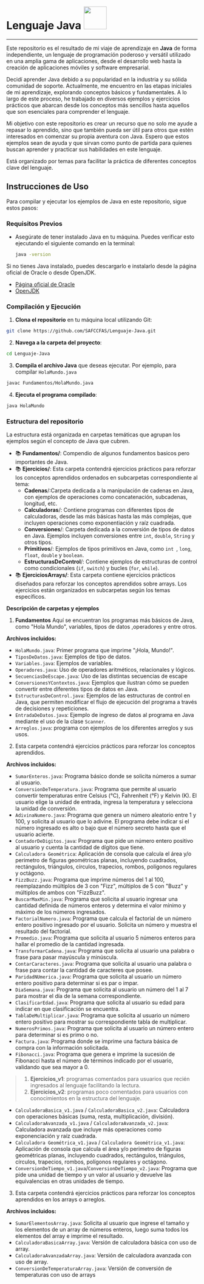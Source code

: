 # Lenguaje Java  <img src="java.ico" width="60"/>
___
Este repositorio es el resultado de mi viaje de aprendizaje en **Java** de forma independiente, un lenguaje de 
programación poderoso y versátil utilizado en una amplia gama de aplicaciones, desde el desarrollo web hasta la creación 
de aplicaciones móviles y software empresarial.

Decidí aprender Java debido a su popularidad en la industria y su sólida comunidad de soporte. Actualmente, me encuentro 
en las etapas iniciales de mi aprendizaje, explorando conceptos básicos y fundamentales. A lo largo de este proceso, he 
trabajado en diversos ejemplos y ejercicios prácticos que abarcan desde los conceptos más sencillos hasta aquellos que 
son esenciales para comprender el lenguaje.

Mi objetivo con este repositorio es crear un recurso que no solo me ayude a repasar lo aprendido, sino que también pueda 
ser útil para otros que estén interesados en comenzar su propia aventura con Java. Espero que estos ejemplos sean de 
ayuda y que sirvan como punto de partida para quienes buscan aprender y practicar sus habilidades en este lenguaje.
 
Está organizado por temas para facilitar la práctica de diferentes conceptos clave del lenguaje.

## Instrucciones de Uso

Para compilar y ejecutar los ejemplos de Java en este repositorio, sigue estos pasos:

### Requisitos Previos

- Asegúrate de tener instalado Java en tu máquina. Puedes verificar esto ejecutando el siguiente comando en la terminal:
  ```bash
  java -version
  ```
Si no tienes Java instalado, puedes descargarlo e instalarlo desde la página oficial de Oracle o desde OpenJDK.

- [Página oficial de Oracle](https://www.oracle.com/java/technologies/javase-downloads.html)
- [OpenJDK](https://openjdk.java.net/)

### Compilación y Ejecución

1. **Clona el repositorio** en tu máquina local utilizando Git:
```bash
git clone https://github.com/SAFCCFAS/Lenguaje-Java.git
```
2. **Navega a la carpeta del proyecto**:
```bash
cd Lenguaje-Java
```
3. **Compila el archivo Java** que deseas ejecutar. Por ejemplo, para compilar `HolaMundo.java`
```bash
javac Fundamentos/HolaMundo.java
```
4. **Ejecuta el programa compilado**:
```bash
java HolaMundo
```
### Estructura del repositorio

La estructura está organizada en carpetas temáticas que agrupan los ejemplos según el concepto de Java que cubren.
- 📚 **Fundamentos/**: Compendio de algunos fundamentos basicos pero importantes de Java.
- 📚 **Ejercicios/**: Esta carpeta contendrá ejercicios prácticos para reforzar los conceptos aprendidos ordenados en 
subcarpetas correspondiente al tema:
  - **Cadenas**/:Carpeta dedicada a la manipulación de cadenas en Java, con ejemplos de operaciones como concatenación, 
  subcadenas, longitud, etc.
  - **Calculadoras**/: Contiene programas con diferentes tipos de calculadoras, desde las más básicas hasta las más 
  complejas, que incluyen operaciones como exponentiación y raíz cuadrada.
  - **Conversiones**/: Carpeta dedicada a la conversión de tipos de datos en Java. Ejemplos incluyen conversiones entre 
  `int`, `double`, `String` y otros tipos.
  - **Primitivos**/: Ejemplos de tipos primitivos en Java, como  `int `, `long`, `float`, `double` y `boolean`.
  - **EstructurasDeControl**/: Contiene ejemplos de estructuras de control como condicionales (`if`, `switch`) y bucles 
  (`for`, `while`).
- 📚 **EjerciciosArrays/**: Esta carpeta contiene ejercicios prácticos diseñados para reforzar los conceptos aprendidos 
sobre arrays. Los ejercicios están organizados en subcarpetas según los temas específicos.

**Descripción de carpetas y ejemplos**

1. **Fundamentos**
Aquí se encuentran los programas más básicos de Java, como "Hola Mundo", variables, tipos de datos ,operadores y entre 
otros.

**Archivos incluidos:**
- `HolaMundo.java`: Primer programa que imprime "¡Hola, Mundo!".
- `TiposDeDatos.java`: Ejemplos de tipo de datos.
- `Variables.java`: Ejemplos de variables.
- `Operadores.java`: Uso de operadores aritméticos, relacionales y lógicos.
- `SecuenciasDeEscape.java`: Uso de las distintas secuencias de escape
- `ConversionesYContextos.java`: Ejemplos que ilustran cómo se pueden convertir entre diferentes tipos de datos en Java.
- `EstructurasDeControl.java`: Ejemplos de las estructuras de control en Java, que permiten modificar el flujo de
  ejecución del programa a través de decisiones y repeticiones.
- `EntradaDeDatos.java`: Ejemplo de ingreso de datos al programa en Java mediante el uso de la clase `Scanner`.
- `Arreglos.java`: programa con ejemplos de los diferentes arreglos y sus usos.

2. Esta carpeta contendrá ejercicios prácticos para reforzar los conceptos aprendidos.

**Archivos incluidos:**

- `SumarEnteros.java`: Programa básico donde se solicita números a sumar al usuario.
- `ConversionDeTemperatura.java`: Programa que permite al usuario convertir temperaturas entre Celsius (°C), 
Fahrenheit (°F) y Kelvin (K). El usuario elige la unidad de entrada, ingresa la temperatura y selecciona la unidad de 
conversión.
- `AdivinaNumero.java`: Programa que genera un número aleatorio entre 1 y 100, y solicita al usuario que lo adivine. 
El programa debe indicar si el número ingresado es alto o bajo que el número secreto hasta que el usuario acierte.
- `ContadorDeDigitos.java`: Programa que pide un número entero positivo al usuario y cuenta la cantidad de dígitos que
  tiene.
- `Calculadora Geométrica`: Aplicación de consola que calcula el área y/o perimetro de figuras geométricas planas,
  incluyendo cuadrados, rectángulos, triángulos, círculos, trapecios, rombos, polígonos regulares y octágono.
- `FizzBuzz.java`: Programa que imprime números del 1 al 100, reemplazando múltiplos de 3 con "Fizz", múltiplos de 5 con
"Buzz" y múltiplos de ambos con "FizzBuzz".
- `BuscarMaxMin.java`: Programa que solicita al usuario ingresar una cantidad definida de números enteros y determina el
  valor mínimo y máximo de los números ingresados.
- `FactorialNumero.java`: Programa que calcula el factorial de un número entero positivo ingresado por el usuario.
Solicita un número y muestra el resultado del factorial.
- `Promedio.java`: Programa que solicita al usuario 5 números enteros para hallar el promedio de la cantidad ingresada.
- `TransformarCadena.java`: Programa que solicita al usuario una palabra o frase para pasar mayúscula y minúscula.
- `ContarCaracteres.java`: Programa que solicita al usuario una palabra o frase para contar la cantidad de caracteres 
que posee.
- `ParidadNUmerica.java`: Programa que solicita al usuario un número entero positivo para determinar si es par o impar.
- `DiaSemana.java`: Programa que solicita al usuario un número del 1 al 7 para mostrar el día de la semana
correspondiente.
- `ClasificarEdad.java`: Programa que solicita al usuario su edad para indicar en que clasificación se encuentra.
- `TablaDeMultiplicar.java`: Programa que solicita al usuario un número entero positivo para mostrar su correspondiente
  tabla de multiplicar.
- `NumerosPrimos.java`: Programa que solicita al usuario un número entero para determinar si es primo o no.
- `Factura.java`: Programa donde se imprime una factura básica de compra con la información solicitada.
- `Fibonacci.java`: Programa que genera e imprime la sucesión de Fibonacci hasta el número de términos indicado por el
  usuario, validando que sea mayor a 0.

> 1. **Ejercicios_v1**: programas comentados para usuarios que recién ingresados al lenguaje facilitando la lectura.
> 2. **Ejercicios_v2**: programas poco comentados para usuarios con conocimientos en la estructura del lenguaje. 

- `CalculadoraBasica_v1.java` / `CalculadoraBasica_v2.java`: Calculadora con operaciones básicas
  (suma, resta, multiplicación, división).
- `CalculadoraAvanzada_v1.java` / `CalculadoraAvanzada_v2.java`: Calculadora avanzada que incluye más operaciones como
  exponenciación y raíz cuadrada.
- `Calculadora Geométrica_v1.java` / `Calculadora Geométrica_v1.java`: Aplicación de consola que calcula el área y/o
  perimetro de figuras geométricas planas, incluyendo cuadrados, rectángulos, triángulos, círculos, trapecios, rombos,
  polígonos regulares y octágono.
- `ConversionDeTiempo_v1.java`/`ConversionDeTiempo_v2.java`: Programa que pide una unidad de tiempo y un valor al
  usuario y devuelve las equivalencias en otras unidades de tiempo.

3. Esta carpeta contendrá ejercicios prácticos para reforzar los conceptos aprendidos en los arrays o arreglos.

**Archivos incluidos:**

- `SumarElementosArray.java`: Solicita al usuario que ingrese el tamaño y los elementos de un array de números enteros,
  luego suma todos los elementos del array e imprime el resultado.
- `CalculadoraBasicaArray.java`: Versión de calculadora básica con uso de array.
- `CalculadoraAvanzadaArray.java`: Versión de calculadora avanzada con uso de array.
- `ConversionDeTemperaturaArray.java`: Versión de conversión de temperaturas con uso de arrays